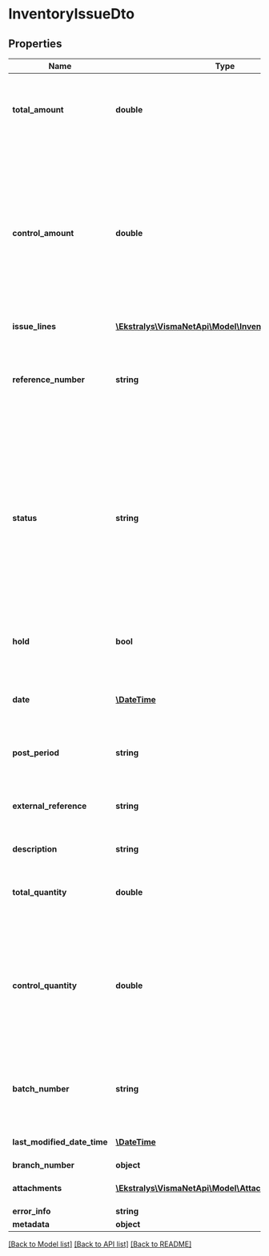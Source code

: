 # InventoryIssueDto

## Properties
Name | Type | Description | Notes
------------ | ------------- | ------------- | -------------
**total_amount** | **double** | The top part &amp;gt; Total amount &amp;gt; The total amount, calculated as a sum of amounts for all inventory issue operations included in this issue document. | [optional] 
**control_amount** | **double** | The top part &amp;gt; Control amount &amp;gt; The manually entered summary amount for all specified inventory items. Control Amount is available only if the Validate Document Totals on Entry option is selected on the Inventory Preferences form. If the Control Amount and Total Amount values do not match, the system generates a warning message and the issue cannot be saved. | [optional] 
**issue_lines** | [**\Ekstralys\VismaNetApi\Model\InventoryIssueLineDto[]**](InventoryIssueLineDto.md) | Transaction details tab &amp;gt; | [optional] 
**reference_number** | **string** | The unique reference number of the receipt, which the system automatically assigns according to the numbering sequence selected for receipts on the Inventory Preferences IN.10.10.00) form. | [optional] 
**status** | **string** | The current status of the receipt. The following options are available:   On Hold:The receipt/issue is a draft and can be edited. Receipts with this status cannot be released.  Balanced: The receipt/issue data has been validated by the system and the receipt can be released. It also can be modified or deleted, but changes can be saved only if the receipt is balanced.  Released: The receipt/issue has been released and cannot be edited or deleted. | [optional] 
**hold** | **bool** | A check box that you select to give the receipt the On Hold status. Clear the check box to save the receipt with the Balanced status. | [optional] 
**date** | [**\DateTime**](\DateTime.md) | The date when the receipt was created. All transactions included in this document will have this transaction date. | [optional] 
**post_period** | **string** | The financial period to which the transactions recorded in the document should be posted. Format MMYYYY. | [optional] 
**external_reference** | **string** | The external reference number of the inventory issue document (for example, the vendor’s reference code). | [optional] 
**description** | **string** | A brief description of the inventory issue or its transactions. | [optional] 
**total_quantity** | **double** | The total quantity of inventory items, which the system calculates automatically, for the document. | [optional] 
**control_quantity** | **double** | The manually entered quantity of inventory items. Control Qty. is available only if the Validate Document Totals on Entry option is selected on the Inventory Preferences form. If the Control Qty. and Total Qty.values do not match, the system generates a warning message and the issue cannot be saved. | [optional] 
**batch_number** | **string** | The reference number of the batch generated for the receipt. Click the number to open the Journal Transactions (GL.30.10.00) form and view the details of the transactions. | [optional] 
**last_modified_date_time** | [**\DateTime**](\DateTime.md) | The date when the document was last modified. | [optional] 
**branch_number** | **object** | The Branch associated | [optional] 
**attachments** | [**\Ekstralys\VismaNetApi\Model\AttachmentDto[]**](AttachmentDto.md) | The data containing information about the document attachments | [optional] 
**error_info** | **string** |  | [optional] 
**metadata** | **object** |  | [optional] 

[[Back to Model list]](../README.md#documentation-for-models) [[Back to API list]](../README.md#documentation-for-api-endpoints) [[Back to README]](../README.md)



